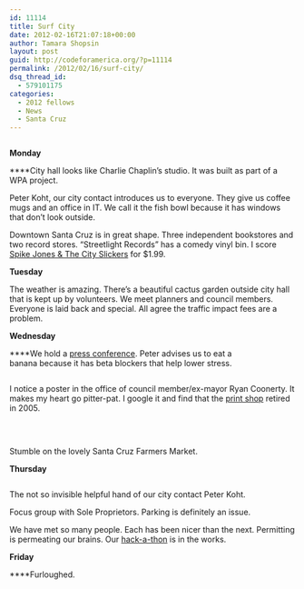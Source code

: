 ```yaml
---
id: 11114
title: Surf City
date: 2012-02-16T21:07:18+00:00
author: Tamara Shopsin
layout: post
guid: http://codeforamerica.org/?p=11114
permalink: /2012/02/16/surf-city/
dsq_thread_id:
  - 579101175
categories:
  - 2012 fellows
  - News
  - Santa Cruz
---
```

[<img class="alignnone size-full wp-image-11115" title="pillow" src="http://codeforamerica.org/wp-content/uploads/2012/02/pillow.jpg" alt="" />](http://codeforamerica.org/wp-content/uploads/2012/02/pillow.jpg)

**Monday**

****City hall looks like Charlie Chaplin’s studio. It was built as part of a WPA project.

Peter Koht, our city contact introduces us to everyone. They give us coffee mugs and an office in IT. We call it the fish bowl because it has windows that don’t look outside.

Downtown Santa Cruz is in great shape. Three independent bookstores and two record stores. “Streetlight Records” has a comedy vinyl bin. I score <a href="http://www.youtube.com/watch?v=e-oed4kxQB4&feature=related" target="_blank">Spike Jones & The City Slickers</a> for $1.99.

**Tuesday**

The weather is amazing. There’s a beautiful cactus garden outside city hall that is kept up by volunteers. We meet planners and council members. Everyone is laid back and special. All agree the traffic impact fees are a problem.

**Wednesday**

****We hold a <a href="http://www.santacruzsentinel.com/localnews/ci_19871025" target="_blank">press conference</a>. Peter advises us to eat a banana because it has beta blockers that help lower stress.

[<img class="alignnone size-full wp-image-11117" title="ryanposter" src="http://codeforamerica.org/wp-content/uploads/2012/02/ryanposter.jpg" alt="" />](http://codeforamerica.org/wp-content/uploads/2012/02/ryanposter.jpg)

I notice a poster in the office of council member/ex-mayor Ryan Coonerty. It makes my heart go pitter-pat. I google it and find that the <a href="http://www.flickr.com/photos/34564322@N03/sets/72157623327595013/" target="_blank">print shop</a> retired in 2005.

&nbsp;

[<img class="alignnone size-full wp-image-11118" title="flowers" src="http://codeforamerica.org/wp-content/uploads/2012/02/flowers.jpg" alt="" />](http://codeforamerica.org/wp-content/uploads/2012/02/flowers.jpg)

Stumble on the lovely Santa Cruz Farmers Market.

**Thursday**

[<img class="alignnone size-full wp-image-11119" title="hand" src="http://codeforamerica.org/wp-content/uploads/2012/02/hand.jpg" alt="" />](http://codeforamerica.org/wp-content/uploads/2012/02/hand.jpg)

The not so invisible helpful hand of our city contact Peter Koht.

Focus group with Sole Proprietors. Parking is definitely an issue.

We have met so many people. Each has been nicer than the next. Permitting is permeating our brains. Our <a href="http://santacruzcitycamp.eventbrite.com/" target="_blank">hack-a-thon</a> is in the works.

**Friday**

****Furloughed.

&nbsp;